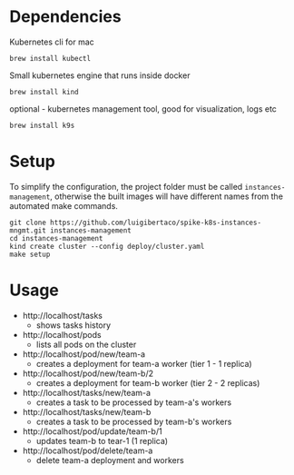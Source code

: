 # Dependencies

Kubernetes cli for mac
```
brew install kubectl
```

Small kubernetes engine that runs inside docker
```
brew install kind
```

optional - kubernetes management tool, good for visualization, logs etc
```
brew install k9s
```

# Setup


To simplify the configuration, the project folder must be called
`instances-management`, otherwise the built images will have different names
from the automated make commands.

```
git clone https://github.com/luigibertaco/spike-k8s-instances-mngmt.git instances-management
cd instances-management
kind create cluster --config deploy/cluster.yaml
make setup
```

# Usage

- http://localhost/tasks
  - shows tasks history
- http://localhost/pods
  - lists all pods on the cluster
- http://localhost/pod/new/team-a
  - creates a deployment for team-a worker (tier 1 - 1 replica)
- http://localhost/pod/new/team-b/2
  - creates a deployment for team-b worker (tier 2 - 2 replicas)
- http://localhost/tasks/new/team-a
  - creates a task to be processed by team-a's workers
- http://localhost/tasks/new/team-b
  - creates a task to be processed by team-b's workers
- http://localhost/pod/update/team-b/1
  - updates team-b to tear-1 (1 replica)
- http://localhost/pod/delete/team-a
  - delete team-a deployment and workers

